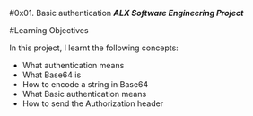 #0x01. Basic authentication
***ALX Software Engineering Project***

#Learning Objectives

In this project, I learnt the following concepts:
 
- What authentication means
- What Base64 is
- How to encode a string in Base64
- What Basic authentication means
- How to send the Authorization header
